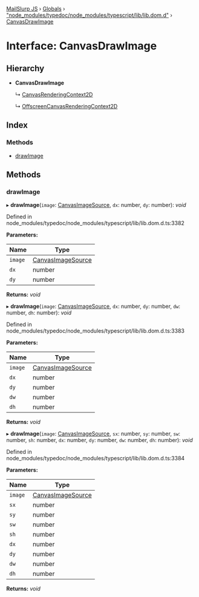 [MailSlurp JS](../README.md) › [Globals](../globals.md) › ["node_modules/typedoc/node_modules/typescript/lib/lib.dom.d"](../modules/_node_modules_typedoc_node_modules_typescript_lib_lib_dom_d_.md) › [CanvasDrawImage](_node_modules_typedoc_node_modules_typescript_lib_lib_dom_d_.canvasdrawimage.md)

# Interface: CanvasDrawImage

## Hierarchy

* **CanvasDrawImage**

  ↳ [CanvasRenderingContext2D](_node_modules_typedoc_node_modules_typescript_lib_lib_dom_d_.canvasrenderingcontext2d.md)

  ↳ [OffscreenCanvasRenderingContext2D](_node_modules_typedoc_node_modules_typescript_lib_lib_dom_d_.offscreencanvasrenderingcontext2d.md)

## Index

### Methods

* [drawImage](_node_modules_typedoc_node_modules_typescript_lib_lib_dom_d_.canvasdrawimage.md#drawimage)

## Methods

###  drawImage

▸ **drawImage**(`image`: [CanvasImageSource](../modules/_node_modules_typedoc_node_modules_typescript_lib_lib_dom_d_.md#canvasimagesource), `dx`: number, `dy`: number): *void*

Defined in node_modules/typedoc/node_modules/typescript/lib/lib.dom.d.ts:3382

**Parameters:**

Name | Type |
------ | ------ |
`image` | [CanvasImageSource](../modules/_node_modules_typedoc_node_modules_typescript_lib_lib_dom_d_.md#canvasimagesource) |
`dx` | number |
`dy` | number |

**Returns:** *void*

▸ **drawImage**(`image`: [CanvasImageSource](../modules/_node_modules_typedoc_node_modules_typescript_lib_lib_dom_d_.md#canvasimagesource), `dx`: number, `dy`: number, `dw`: number, `dh`: number): *void*

Defined in node_modules/typedoc/node_modules/typescript/lib/lib.dom.d.ts:3383

**Parameters:**

Name | Type |
------ | ------ |
`image` | [CanvasImageSource](../modules/_node_modules_typedoc_node_modules_typescript_lib_lib_dom_d_.md#canvasimagesource) |
`dx` | number |
`dy` | number |
`dw` | number |
`dh` | number |

**Returns:** *void*

▸ **drawImage**(`image`: [CanvasImageSource](../modules/_node_modules_typedoc_node_modules_typescript_lib_lib_dom_d_.md#canvasimagesource), `sx`: number, `sy`: number, `sw`: number, `sh`: number, `dx`: number, `dy`: number, `dw`: number, `dh`: number): *void*

Defined in node_modules/typedoc/node_modules/typescript/lib/lib.dom.d.ts:3384

**Parameters:**

Name | Type |
------ | ------ |
`image` | [CanvasImageSource](../modules/_node_modules_typedoc_node_modules_typescript_lib_lib_dom_d_.md#canvasimagesource) |
`sx` | number |
`sy` | number |
`sw` | number |
`sh` | number |
`dx` | number |
`dy` | number |
`dw` | number |
`dh` | number |

**Returns:** *void*

